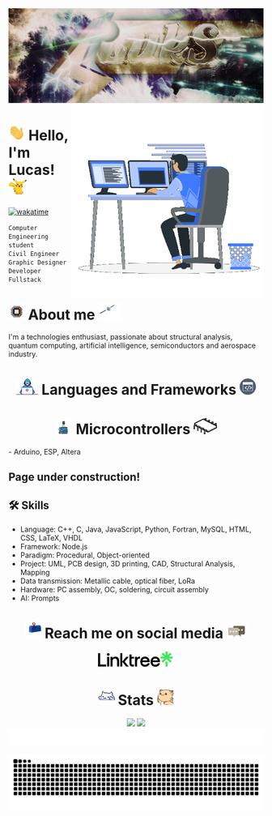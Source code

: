 <div align="center">
    <img src="https://raw.githubusercontent.com/iLukSbr/iLukSbr/3497cdfc3756659f6de128ed5f775f4f0cff0e92/iluks_banner.png"/>
</div>

<img src="https://raw.githubusercontent.com/iLukSbr/iLukSbr/4f43a1821f2971ed687a2d05f5a1effc9379653a/gifs/coding.gif" min-height="809px" max-height="380px" height="380px" align="right" alt="Computer">

# <img src="https://raw.githubusercontent.com/iLukSbr/iLukSbr/babf9ce797201af76b8f00809bed4dcbee29f8ce/gifs/hand_waving.gif" min-height="32px" max-height="32px" height="32px"> Hello, I'm Lucas! <img src="https://raw.githubusercontent.com/iLukSbr/iLukSbr/4f43a1821f2971ed687a2d05f5a1effc9379653a/gifs/waving_pikachu.gif" min-height="32px" max-height="32px" height="32px">
[![wakatime](https://wakatime.com/badge/user/e35b3c3d-90ff-4abd-8711-b10c4630c8f8.svg)](https://wakatime.com/@e35b3c3d-90ff-4abd-8711-b10c4630c8f8)

`Computer Engineering student`
<br>
`Civil Engineer`
<br>
`Graphic Designer`
<br>
`Developer Fullstack`
<br>

# <img src="https://raw.githubusercontent.com/iLukSbr/iLukSbr/f34049122dbbfec8fa968dd0b0b04ef8b39c5750/gifs/chip.gif" min-height="32px" max-height="32px" height="32px"> About me <img src="https://raw.githubusercontent.com/iLukSbr/iLukSbr/17698ae2a041350fb37790aab5f71668dd3aee74/gifs/satellite.gif" min-height="32px" max-height="32px" height="32px">
I'm a technologies enthusiast, passionate about structural analysis, quantum computing, artificial intelligence, semiconductors and aerospace industry.

<h1 align="center">
    <img src="https://raw.githubusercontent.com/iLukSbr/iLukSbr/f34049122dbbfec8fa968dd0b0b04ef8b39c5750/gifs/developer.gif" min-height="32px" max-height="32px" height="32px"> Languages and Frameworks <img src="https://raw.githubusercontent.com/iLukSbr/iLukSbr/7a83dd8a4a22183813cf3775a166be4811e584c9/gifs/terminal.gif" min-height="32px" max-height="32px" height="32px">
</h1>

<h1 align="center">
    <img src="https://raw.githubusercontent.com/iLukSbr/iLukSbr/6ddfbd6da1543e62bbfbbfafba8432aaad6ae485/gifs/arduino.gif" min-height="32px" max-height="32px" height="32px"> Microcontrollers <img src="https://raw.githubusercontent.com/iLukSbr/iLukSbr/6ddfbd6da1543e62bbfbbfafba8432aaad6ae485/gifs/microprocessor.gif" min-height="32px" max-height="32px" height="32px">
</h1>
- Arduino, ESP, Altera

## Page under construction!

## 🛠 Skills
- Language: C++, C, Java, JavaScript, Python, Fortran, MySQL, HTML, CSS, LaTeX, VHDL
- Framework: Node.js
- Paradigm: Procedural, Object-oriented
- Project: UML, PCB design, 3D printing, CAD, Structural Analysis, Mapping
- Data transmission: Metallic cable, optical fiber, LoRa
- Hardware: PC assembly, OC, soldering, circuit assembly
- AI: Prompts

<h1 align="center">
    <img src="https://raw.githubusercontent.com/iLukSbr/iLukSbr/9c01fe900eb87aeb8b35ea52d6544597d072a3f2/gifs/letterbox.gif" min-height="32px" max-height="32px" height="32px"> Reach me on social media <img src="https://raw.githubusercontent.com/iLukSbr/iLukSbr/5ab1e723c93a62106393a56b0d5c9f5c7c189a5b/gifs/message.gif" min-height="32px" max-height="32px" height="32px">
</h1>
<div align="center">
    <a href="https://linktr.ee/iLukS">
        <img src="https://raw.githubusercontent.com/iLukSbr/iLukSbr/321f345b7eadc9308f5667d154d33ef6cf64815e/static_pictures/linktree.png" alt="Linktree" min-height="32px" max-height="32px" height="32px">
    </a>
</div>

<h1 align="center">
    <img src="https://raw.githubusercontent.com/iLukSbr/iLukSbr/371961c0f5e73c2e46f407ec9abdcf8190eebd5d/gifs/tap_cat.gif" min-height="32px" max-height="32px" height="32px"> Stats <img src="https://raw.githubusercontent.com/iLukSbr/iLukSbr/ebe86c64da3db1df98b24577caf7f24d04ba550a/gifs/hyperkitty.gif" min-height="32px" max-height="32px" height="32px">
</h1>
<div align="center">
    <img height="190em" src="https://github-readme-stats.vercel.app/api?username=iLukSbr&show_icons=true&theme=ocean_dark&count_private=true&hide_border=true"/>
    <img height="190em" src="https://github-readme-stats.vercel.app/api/top-langs/?username=iLukSbr&layout=compact&langs_count=6&theme=ocean_dark&hide_border=true"/>
    <br>
    <img src="https://raw.githubusercontent.com/iLukSbr/iLukSbr/321f345b7eadc9308f5667d154d33ef6cf64815e/gifs/waveline.svg">
</div>

![snake animation](https://raw.githubusercontent.com/iLukSbr/iLukSbr/output/github-snake.svg)

<!--
**iLukSbr/iLukSbr** is a ✨ _special_ ✨ repository because its `README.md` (this file) appears on your GitHub profile.

Here are some ideas to get you started:

- 🔭 I’m currently working on ...
- 🌱 I’m currently learning ...
- 👯 I’m looking to collaborate on ...
- 🤔 I’m looking for help with ...
- 💬 Ask me about ...
- 📫 How to reach me: ...
- 😄 Pronouns: ...
- ⚡ Fun fact: ...
-->
